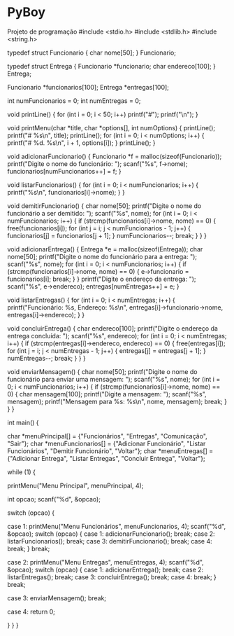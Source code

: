 # PyBoy
Projeto de programação
#include <stdio.h>
#include <stdlib.h>
#include <string.h>

typedef struct Funcionario {
    char nome[50];
} Funcionario;

typedef struct Entrega {
    Funcionario *funcionario;
    char endereco[100];
} Entrega;

Funcionario *funcionarios[100];
Entrega *entregas[100];

int numFuncionarios = 0;
int numEntregas = 0;

void printLine() {
    for (int i = 0; i < 50; i++) printf("#");
    printf("\n");
}

void printMenu(char *title, char *options[], int numOptions) {
    printLine();
    printf("# %s\n", title);
    printLine();
    for (int i = 0; i < numOptions; i++) {
        printf("# %d. %s\n", i + 1, options[i]);
    }
    printLine();
}

void adicionarFuncionario() {
    Funcionario *f = malloc(sizeof(Funcionario));
    printf("Digite o nome do funcionário: ");
    scanf("%s", f->nome);
    funcionarios[numFuncionarios++] = f;
}

void listarFuncionarios() {
    for (int i = 0; i < numFuncionarios; i++) {
        printf("%s\n", funcionarios[i]->nome);
    }
}

void demitirFuncionario() {
    char nome[50];
    printf("Digite o nome do funcionário a ser demitido: ");
    scanf("%s", nome);
    for (int i = 0; i < numFuncionarios; i++) {
        if (strcmp(funcionarios[i]->nome, nome) == 0) {
            free(funcionarios[i]);
            for (int j = i; j < numFuncionarios - 1; j++) {
                funcionarios[j] = funcionarios[j + 1];
            }
            numFuncionarios--;
            break;
        }
    }
}

void adicionarEntrega() {
    Entrega *e = malloc(sizeof(Entrega));
    char nome[50];
    printf("Digite o nome do funcionário para a entrega: ");
    scanf("%s", nome);
    for (int i = 0; i < numFuncionarios; i++) {
        if (strcmp(funcionarios[i]->nome, nome) == 0) {
            e->funcionario = funcionarios[i];
            break;
        }
    }
    printf("Digite o endereço da entrega: ");
    scanf("%s", e->endereco);
    entregas[numEntregas++] = e;
}

void listarEntregas() {
    for (int i = 0; i < numEntregas; i++) {
        printf("Funcionário: %s, Endereço: %s\n", entregas[i]->funcionario->nome, entregas[i]->endereco);
    }
}

void concluirEntrega() {
    char endereco[100];
    printf("Digite o endereço da entrega concluída: ");
    scanf("%s", endereco);
    for (int i = 0; i < numEntregas; i++) {
        if (strcmp(entregas[i]->endereco, endereco) == 0) {
            free(entregas[i]);
            for (int j = i; j < numEntregas - 1; j++) {
                entregas[j] = entregas[j + 1];
            }
            numEntregas--;
            break;
        }
    }
}

void enviarMensagem() {
    char nome[50];
    printf("Digite o nome do funcionário para enviar uma mensagem: ");
    scanf("%s", nome);
    for (int i = 0; i < numFuncionarios; i++) {
        if (strcmp(funcionarios[i]->nome, nome) == 0) {
            char mensagem[100];
            printf("Digite a mensagem: ");
            scanf("%s", mensagem);
            printf("Mensagem para %s: %s\n", nome, mensagem);
            break;
        }
    }
}

int main() {
    
char *menuPrincipal[] = {"Funcionários", "Entregas", "Comunicação", "Sair"};
char *menuFuncionarios[] = {"Adicionar Funcionário", "Listar Funcionários", "Demitir Funcionário", "Voltar"};
char *menuEntregas[] = {"Adicionar Entrega", "Listar Entregas", "Concluir Entrega", "Voltar"};

while (1) {

printMenu("Menu Principal", menuPrincipal, 4);

int opcao;
scanf("%d", &opcao);

switch (opcao) {

case 1:
printMenu("Menu Funcionários", menuFuncionarios, 4);
scanf("%d", &opcao);
switch (opcao) {
case 1:
adicionarFuncionario();
break;
case 2:
listarFuncionarios();
break;
case 3:
demitirFuncionario();
break;
case 4:
break;
}
break;

case 2:
printMenu("Menu Entregas", menuEntregas, 4);
scanf("%d", &opcao);
switch (opcao) {
case 1:
adicionarEntrega();
break;
case 2:
listarEntregas();
break;
case 3:
concluirEntrega();
break;
case 4:
break;
}
break;

case 3:
enviarMensagem();
break;

case 4:
return 0;

}
}
}
